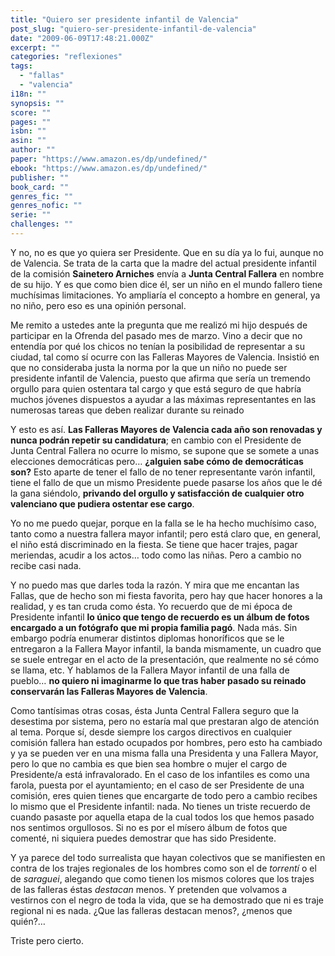 ```yaml
---
title: "Quiero ser presidente infantil de Valencia"
post_slug: "quiero-ser-presidente-infantil-de-valencia"
date: "2009-06-09T17:48:21.000Z"
excerpt: ""
categories: "reflexiones"
tags: 
  - "fallas"
  - "valencia"
i18n: ""
synopsis: ""
score: ""
pages: ""
isbn: ""
asin: ""
author: ""
paper: "https://www.amazon.es/dp/undefined/"
ebook: "https://www.amazon.es/dp/undefined/"
publisher: ""
book_card: ""
genres_fic: ""
genres_nofic: ""
serie: ""
challenges: ""
---
```


Y no, no es que yo quiera ser Presidente. Que en su día ya lo fui, aunque no de Valencia. Se trata de la carta que la madre del actual presidente infantil de la comisión **Sainetero Arniches** envía a **Junta Central Fallera** en nombre de su hijo. Y es que como bien dice él, ser un niño en el mundo fallero tiene muchísimas limitaciones. Yo ampliaría el concepto a hombre en general, ya no niño, pero eso es una opinión personal.

Me remito a ustedes ante la pregunta que me realizó mi hijo después de participar en la Ofrenda del pasado mes de marzo. Vino a decir que no entendía por qué los chicos no tenían la posibilidad de representar a su ciudad, tal como sí ocurre con las Falleras Mayores de Valencia. Insistió en que no consideraba justa la norma por la que un niño no puede ser presidente infantil de Valencia, puesto que afirma que sería un tremendo orgullo para quien ostentara tal cargo y que está seguro de que habría muchos jóvenes dispuestos a ayudar a las máximas representantes en las numerosas tareas que deben realizar durante su reinado

Y esto es así. **Las Falleras Mayores de Valencia cada año son renovadas y nunca podrán repetir su candidatura**; en cambio con el Presidente de Junta Central Fallera no ocurre lo mismo, se supone que se somete a unas elecciones democráticas pero… **¿alguien sabe cómo de democráticas son?** Esto aparte de tener el fallo de no tener representante varón infantil, tiene el fallo de que un mismo Presidente puede pasarse los años que le dé la gana siéndolo, **privando del orgullo y satisfacción de cualquier otro valenciano que pudiera ostentar ese cargo**.

Yo no me puedo quejar, porque en la falla se le ha hecho muchísimo caso, tanto como a nuestra fallera mayor infantil; pero está claro que, en general, el niño está discriminado en la fiesta. Se tiene que hacer trajes, pagar meriendas, acudir a los actos… todo como las niñas. Pero a cambio no recibe casi nada.

Y no puedo mas que darles toda la razón. Y mira que me encantan las Fallas, que de hecho son mi fiesta favorita, pero hay que hacer honores a la realidad, y es tan cruda como ésta. Yo recuerdo que de mi época de Presidente infantil **lo único que tengo de recuerdo es un álbum de fotos encargado a un fotógrafo que mi propia familia pagó**. Nada más. Sin embargo podría enumerar distintos diplomas honoríficos que se le entregaron a la Fallera Mayor infantil, la banda mismamente, un cuadro que se suele entregar en el acto de la presentación, que realmente no sé cómo se llama, etc. Y hablamos de la Fallera Mayor infantil de una falla de pueblo… **no quiero ni imaginarme lo que tras haber pasado su reinado conservarán las Falleras Mayores de Valencia**.

Como tantísimas otras cosas, ésta Junta Central Fallera seguro que la desestima por sistema, pero no estaría mal que prestaran algo de atención al tema. Porque sí, desde siempre los cargos directivos en cualquier comisión fallera han estado ocupados por hombres, pero esto ha cambiado y ya se pueden ver en una misma falla una Presidenta y una Fallera Mayor, pero lo que no cambia es que bien sea hombre o mujer el cargo de Presidente/a está infravalorado. En el caso de los infantiles es como una farola, puesta por el ayuntamiento; en el caso de ser Presidente de una comisión, eres quien tienes que encargarte de todo pero a cambio recibes lo mismo que el Presidente infantil: nada. No tienes un triste recuerdo de cuando pasaste por aquella etapa de la cual todos los que hemos pasado nos sentimos orgullosos. Si no es por el mísero álbum de fotos que comenté, ni siquiera puedes demostrar que has sido Presidente.

Y ya parece del todo surrealista que hayan colectivos que se manifiesten en contra de los trajes regionales de los hombres como son el de _torrentí_ o el de _saraguei_, alegando que como tienen los mismos colores que los trajes de las falleras éstas _destacan_ menos. Y pretenden que volvamos a vestirnos con el negro de toda la vida, que se ha demostrado que ni es traje regional ni es nada. ¿Que las falleras destacan menos?, ¿menos que quién?…

Triste pero cierto.
